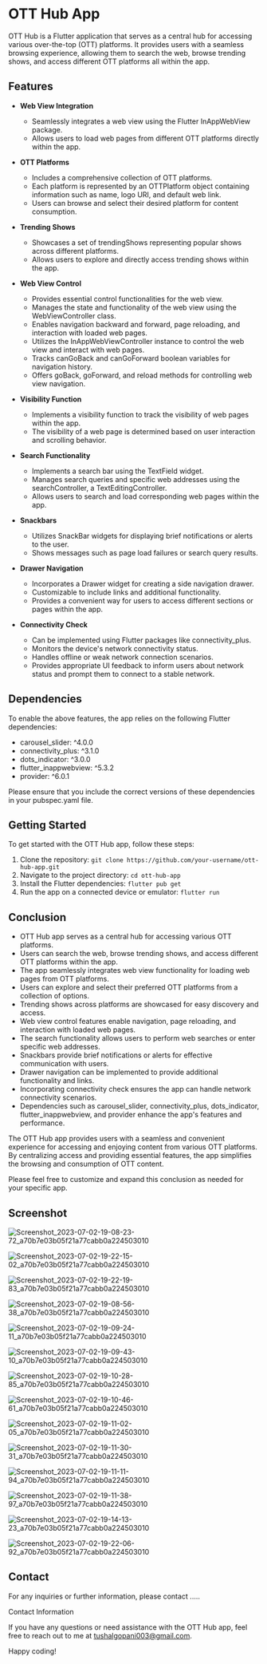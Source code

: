 # OTT Hub App

OTT Hub is a Flutter application that serves as a central hub for accessing various over-the-top (OTT) platforms. It provides users with a seamless browsing experience, allowing them to search the web, browse trending shows, and access different OTT platforms all within the app.

## Features

- **Web View Integration**
  - Seamlessly integrates a web view using the Flutter InAppWebView package.
  - Allows users to load web pages from different OTT platforms directly within the app.

- **OTT Platforms**
  - Includes a comprehensive collection of OTT platforms.
  - Each platform is represented by an OTTPlatform object containing information such as name, logo URI, and default web link.
  - Users can browse and select their desired platform for content consumption.

- **Trending Shows**
  - Showcases a set of trendingShows representing popular shows across different platforms.
  - Allows users to explore and directly access trending shows within the app.

- **Web View Control**
  - Provides essential control functionalities for the web view.
  - Manages the state and functionality of the web view using the WebViewController class.
  - Enables navigation backward and forward, page reloading, and interaction with loaded web pages.
  - Utilizes the InAppWebViewController instance to control the web view and interact with web pages.
  - Tracks canGoBack and canGoForward boolean variables for navigation history.
  - Offers goBack, goForward, and reload methods for controlling web view navigation.

- **Visibility Function**
  - Implements a visibility function to track the visibility of web pages within the app.
  - The visibility of a web page is determined based on user interaction and scrolling behavior.

- **Search Functionality**
  - Implements a search bar using the TextField widget.
  - Manages search queries and specific web addresses using the searchController, a TextEditingController.
  - Allows users to search and load corresponding web pages within the app.

- **Snackbars**
  - Utilizes SnackBar widgets for displaying brief notifications or alerts to the user.
  - Shows messages such as page load failures or search query results.

- **Drawer Navigation**
  - Incorporates a Drawer widget for creating a side navigation drawer.
  - Customizable to include links and additional functionality.
  - Provides a convenient way for users to access different sections or pages within the app.

- **Connectivity Check**
  - Can be implemented using Flutter packages like connectivity_plus.
  - Monitors the device's network connectivity status.
  - Handles offline or weak network connection scenarios.
  - Provides appropriate UI feedback to inform users about network status and prompt them to connect to a stable network.

## Dependencies

To enable the above features, the app relies on the following Flutter dependencies:

- carousel_slider: ^4.0.0
- connectivity_plus: ^3.1.0
- dots_indicator: ^3.0.0
- flutter_inappwebview: ^5.3.2
- provider: ^6.0.1

Please ensure that you include the correct versions of these dependencies in your pubspec.yaml file.

## Getting Started

To get started with the OTT Hub app, follow these steps:

1. Clone the repository: `git clone https://github.com/your-username/ott-hub-app.git`
2. Navigate to the project directory: `cd ott-hub-app`
3. Install the Flutter dependencies: `flutter pub get`
4. Run the app on a connected device or emulator: `flutter run`

## Conclusion

- OTT Hub app serves as a central hub for accessing various OTT platforms.
- Users can search the web, browse trending shows, and access different OTT platforms within the app.
- The app seamlessly integrates web view functionality for loading web pages from OTT platforms.
- Users can explore and select their preferred OTT platforms from a collection of options.
- Trending shows across platforms are showcased for easy discovery and access.
- Web view control features enable navigation, page reloading, and interaction with loaded web pages.
- The search functionality allows users to perform web searches or enter specific web addresses.
- Snackbars provide brief notifications or alerts for effective communication with users.
- Drawer navigation can be implemented to provide additional functionality and links.
- Incorporating connectivity check ensures the app can handle network connectivity scenarios.
- Dependencies such as carousel_slider, connectivity_plus, dots_indicator, flutter_inappwebview, and provider enhance the app's features and performance.

The OTT Hub app provides users with a seamless and convenient experience for accessing and enjoying content from various OTT platforms. By centralizing access and providing essential features, the app simplifies the browsing and consumption of OTT content.

Please feel free to customize and expand this conclusion as needed for your specific app.


## Screenshot 

![Screenshot_2023-07-02-19-08-23-72_a70b7e03b05f21a77cabb0a224503010](https://github.com/tushal13/OTTHub/assets/113960162/9bee6921-9215-47da-a256-bf6e5ae273b7)

![Screenshot_2023-07-02-19-22-15-02_a70b7e03b05f21a77cabb0a224503010](https://github.com/tushal13/OTTHub/assets/113960162/97081bc0-4dd7-4158-a05c-ea2764b5b492)

![Screenshot_2023-07-02-19-22-19-83_a70b7e03b05f21a77cabb0a224503010](https://github.com/tushal13/OTTHub/assets/113960162/07c1c78f-a509-4bfe-8a45-9d78172710c1)

![Screenshot_2023-07-02-19-08-56-38_a70b7e03b05f21a77cabb0a224503010](https://github.com/tushal13/OTTHub/assets/113960162/95c948f0-3fa9-4bc8-9664-2f7524e42166)

![Screenshot_2023-07-02-19-09-24-11_a70b7e03b05f21a77cabb0a224503010](https://github.com/tushal13/OTTHub/assets/113960162/d4e8b010-5c64-4d7c-8427-ce2092e7547b)

![Screenshot_2023-07-02-19-09-43-10_a70b7e03b05f21a77cabb0a224503010](https://github.com/tushal13/OTTHub/assets/113960162/246f9d34-6211-4f59-a9bb-f1e5e50aaf38)

![Screenshot_2023-07-02-19-10-28-85_a70b7e03b05f21a77cabb0a224503010](https://github.com/tushal13/OTTHub/assets/113960162/c6ce37a1-f83c-4339-87bc-ba4191f5442b)

![Screenshot_2023-07-02-19-10-46-61_a70b7e03b05f21a77cabb0a224503010](https://github.com/tushal13/OTTHub/assets/113960162/e6e943c3-a35b-444c-92a4-d74ac149b565)

![Screenshot_2023-07-02-19-11-02-05_a70b7e03b05f21a77cabb0a224503010](https://github.com/tushal13/OTTHub/assets/113960162/5b9593af-e52f-4448-842f-c23c1ee70a1a)

![Screenshot_2023-07-02-19-11-30-31_a70b7e03b05f21a77cabb0a224503010](https://github.com/tushal13/OTTHub/assets/113960162/62e7cfb6-5cca-45d0-9315-ca169b8e72af)

![Screenshot_2023-07-02-19-11-11-94_a70b7e03b05f21a77cabb0a224503010](https://github.com/tushal13/OTTHub/assets/113960162/c43add3e-5b1c-4032-b1eb-e77064160702)

![Screenshot_2023-07-02-19-11-38-97_a70b7e03b05f21a77cabb0a224503010](https://github.com/tushal13/OTTHub/assets/113960162/12338646-9a64-4740-a634-35b87ac20861)

![Screenshot_2023-07-02-19-14-13-23_a70b7e03b05f21a77cabb0a224503010](https://github.com/tushal13/OTTHub/assets/113960162/9cf6f62b-8de6-4adb-afdc-55f75021a432)

![Screenshot_2023-07-02-19-22-06-92_a70b7e03b05f21a77cabb0a224503010](https://github.com/tushal13/OTTHub/assets/113960162/59f2082f-353e-46ad-a0e7-9d7ca34e0faf)

## Contact

For any inquiries or further information, please contact .....

Contact Information

If you have any questions or need assistance with the OTT Hub app, feel free to reach out to me at tushalgopani003@gmail.com.

Happy coding!

